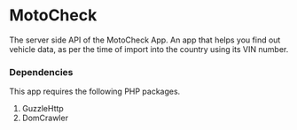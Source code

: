 # MotoCheck
The server side API of the MotoCheck App. An app that helps you find out vehicle data, as per the time of import into the country using its VIN number.

### Dependencies 
This app requires the following PHP packages.
 1. GuzzleHttp 
 2. DomCrawler


